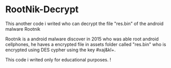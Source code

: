 # RootNik-Decrypt
This another code i writed who can decrypt the file "res.bin" of the android malware Rootnik

Rootnik is a android malware discover in 2015 who was able root android cellphones, he haves a encrypted file in assets folder called "res.bin" who is encrypted using DES cypher using the key #xaj&kl+.

This code i writed only for educational purposes. !
